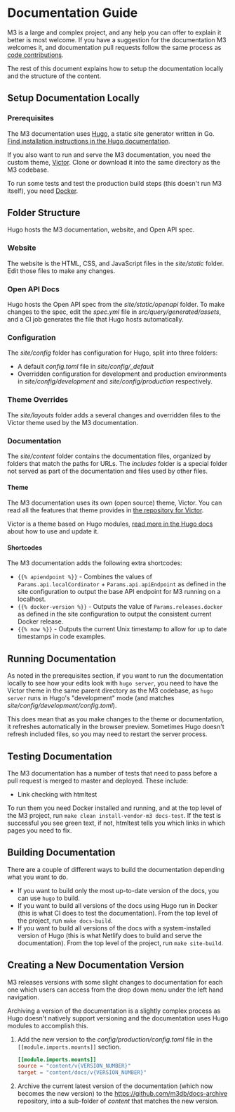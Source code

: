 # Documentation Guide

M3 is a large and complex project, and any help you can offer to explain it better is most welcome. If you have a suggestion for the documentation M3 welcomes it, and documentation pull requests follow the same process as [code contributions](CONTRIBUTING.md).

The rest of this document explains how to setup the documentation locally and the structure of the content.

## Setup Documentation Locally

### Prerequisites

The M3 documentation uses [Hugo](https://gohugo.io/), a static site generator written in Go. [Find installation instructions in the Hugo documentation](https://gohugo.io/getting-started/installing/).

If you also want to run and serve the M3 documentation, you need the custom theme, [Victor](https://github.com/chronosphereio/victor). Clone or download it into the same directory as the M3 codebase.

To run some tests and test the production build steps (this doesn't run M3 itself), you need [Docker](https://www.docker.com).

## Folder Structure

Hugo hosts the M3 documentation, website, and Open API spec.

### Website

The website is the HTML, CSS, and JavaScript files in the _site/static_ folder. Edit those files to make any changes.

### Open API Docs

Hugo hosts the Open API spec from the _site/static/openapi_ folder. To make changes to the spec, edit the _spec.yml_ file in _src/query/generated/assets_, and a CI job generates the file that Hugo hosts automatically.

### Configuration

The _site/config_ folder has configuration for Hugo, split into three folders:

-   A default  _config.toml_ file in _site/config/\_default_
-   Overridden configuration for development and production environments in _site/config/development_ and _site/config/production_ respectively.

### Theme Overrides

The _site/layouts_ folder adds a several changes and overridden files to the Victor theme used by the M3 documentation.

### Documentation

The _site/content_ folder contains the documentation files, organized by folders that match the paths for URLs. The _includes_ folder is a special folder not served as part of the documentation and files used by other files.

#### Theme

The M3 documentation uses its own (open source) theme, Victor. You can read all the features that theme provides in [the repository for Victor](https://github.com/chronosphereio/victor).

Victor is a theme based on Hugo modules, [read more in the Hugo docs](https://gohugo.io/hugo-modules/use-modules/) about how to use and update it.

#### Shortcodes

The M3 documentation adds the following extra shortcodes:

-   `{{% apiendpoint %}}` - Combines the values of `Params.api.localCordinator` + `Params.api.apiEndpoint` as defined in the site configuration to output the base API endpoint for M3 running on a localhost.
-   `{{% docker-version %}}` - Outputs the value of `Params.releases.docker` as defined in the site configuration to output the consistent current Docker release.
-   `{{% now %}}` - Outputs the current Unix timestamp to allow for up to date timestamps in code examples.

## Running Documentation

As noted in the prerequisites section, if you want to run the documentation locally to see how your edits look with `hugo server`, you need to have the Victor theme in the same parent directory as the M3 codebase, as `hugo server` runs in Hugo's "development" mode (and matches _site/config/development/config.toml_).

This does mean that as you make changes to the theme or documentation, it refreshes automatically in the browser preview. Sometimes Hugo doesn't refresh included files, so you may need to restart the server process.

## Testing Documentation

The M3 documentation has a number of tests that need to pass before a pull request is merged to master and deployed. These include:

-   Link checking with htmltest

To run them you need Docker installed and running, and at the top level of the M3 project, run `make clean install-vendor-m3 docs-test`. If the test is successful you see green text, if not, htmltest tells you which links in which pages you need to fix.

## Building Documentation

There are a couple of different ways to build the documentation depending what you want to do.

- If you want to build only the most up-to-date version of the docs, you can use `hugo` to build.
- If you want to build all versions of the docs using Hugo run in Docker (this is what CI does to test the documentation). From the top level of the project, run `make docs-build`.
- If you want to build all versions of the docs with a system-installed version of Hugo (this is what Netlify does to build and serve the documentation). From the top level of the project, run `make site-build`.

## Creating a New Documentation Version

M3 releases versions with some slight changes to documentation for each one which users can access from the drop down menu under the left hand navigation.

Archiving a version of the documentation is a slightly complex process as Hugo doesn't natively support versioning and the documentation uses Hugo modules to accomplish this.

1. Add the new version to the _config/production/config.toml_ file in the `[[module.imports.mounts]]` section.

    ```toml
    [[module.imports.mounts]]
    source = "content/v{VERSION_NUMBER}"
    target = "content/docs/v{VERSION_NUMBER}"
    ```

2. Archive the current latest version of the documentation (which now becomes the new version) to the https://github.com/m3db/docs-archive repository, into a sub-folder of _content_ that matches the new version.